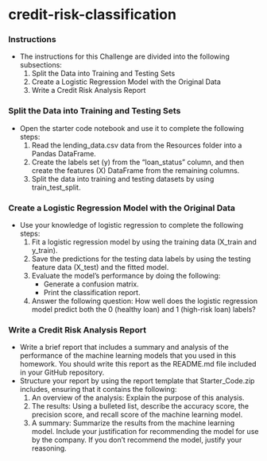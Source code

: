 # credit-risk-classification

### Instructions
- The instructions for this Challenge are divided into the following subsections:
    1. Split the Data into Training and Testing Sets
    2. Create a Logistic Regression Model with the Original Data
    3. Write a Credit Risk Analysis Report

### Split the Data into Training and Testing Sets
- Open the starter code notebook and use it to complete the following steps:
    1. Read the lending_data.csv data from the Resources folder into a Pandas DataFrame.
    2. Create the labels set (y) from the “loan_status” column, and then create the features (X) DataFrame from the remaining columns.
    3. Split the data into training and testing datasets by using train_test_split.

### Create a Logistic Regression Model with the Original Data
- Use your knowledge of logistic regression to complete the following steps:
    1. Fit a logistic regression model by using the training data (X_train and y_train).
    2. Save the predictions for the testing data labels by using the testing feature data (X_test) and the fitted model.
    3. Evaluate the model’s performance by doing the following:
        - Generate a confusion matrix.
        - Print the classification report.
    4. Answer the following question: How well does the logistic regression model predict both the 0 (healthy loan) and 1 (high-risk loan) labels?

### Write a Credit Risk Analysis Report
- Write a brief report that includes a summary and analysis of the performance of the machine learning models that you used in this homework. You should write this report as the README.md file included in your GitHub repository.
- Structure your report by using the report template that Starter_Code.zip includes, ensuring that it contains the following:
    1. An overview of the analysis: Explain the purpose of this analysis.
    2. The results: Using a bulleted list, describe the accuracy score, the precision score, and recall score of the machine learning model.
    3. A summary: Summarize the results from the machine learning model. Include your justification for recommending the model for use by the company. If you don’t recommend the model, justify your reasoning.
